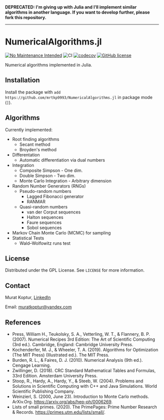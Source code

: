 **DEPRECATED: I'm giving up with Julia and I'll implement similar algorithms in another language. If you want to develop further, please fork this repository.**

---

# NumericalAlgorithms.jl

[![No Maintenance Intended](http://unmaintained.tech/badge.svg)](http://unmaintained.tech/)
![CI](https://github.com/mrtkp9993/NumericalAlgorithms.jl/workflows/CI/badge.svg)
[![codecov](https://codecov.io/gh/mrtkp9993/NumericalAlgorithms.jl/branch/main/graph/badge.svg?token=7MBMLCFILV)](https://codecov.io/gh/mrtkp9993/NumericalAlgorithms.jl)
[![GitHub license](https://img.shields.io/github/license/mrtkp9993/NumericalAlgorithms.jl)](https://github.com/mrtkp9993/NumericalAlgorithms.jl/blob/main/LICENSE)

Numerical algorithms implemented in Julia.

## Installation

Install the package with ```add https://github.com/mrtkp9993/NumericalAlgorithms.jl``` in package mode (```]```).

## Algorithms

Currently implemented:

* Root finding algorithms
  * Secant method
  * Broyden's method
* Differentation
  * Automatic differentiation via dual numbers
* Integration
  * Composite Simpson - One dim.
  * Double Simpson - Two dim.
  * Monte Carlo Integration - Arbitrary dimension
* Random Number Generators (RNGs)
  * Pseudo-random numbers
    * Lagged Fibonacci generator
    * RANMAR
  * Quasi-random numbers
    * van der Corput sequences
    * Halton sequences
    * Faure sequences
    * Sobol sequences
* Markov Chain Monte Carlo (MCMC) for sampling
* Statistical Tests
  * Wald–Wolfowitz runs test

## License

Distributed under the GPL License. See ```LICENSE``` for more information.

## Contact

Murat Koptur, [LinkedIn](https://www.linkedin.com/in/muratkoptur/)

Email: [muratkoptur@yandex.com](mailto:muratkoptur@yandex.com?subject=NumericalAlgorithms.jl)

## References

* Press, William H., Teukolsky, S. A., Vetterling, W. T., & Flannery, B. P. (2007). Numerical Recipes 3rd Edition: The Art of Scientific Computing (3rd ed.). Cambridge, England: Cambridge University Press.
* Kochenderfer, M. J., & Wheeler, T. A. (2019). Algorithms for Optimization (The MIT Press) (Illustrated ed.). The MIT Press.
* Burden, R. L., & Faires, D. J. (2010). Numerical Analysis (9th ed.). Cengage Learning.
* Zwillinger, D. (2018). CRC Standard Mathematical Tables and Formulas, 33rd Edition. Amsterdam University Press.
* Stoop, R., Hardy, A., Hardy, Y., & Steeb, W. (2004). Problems and Solutions in Scientific Computing with C++ and Java Simulations. World Scientific Publishing Company.
* Weinzierl, S. (2000, June 23). Introduction to Monte Carlo methods. ArXiv.Org. https://arxiv.org/abs/hep-ph/0006269.
* Lists of small primes. (2020). The PrimePages: Prime Number Research & Records. https://primes.utm.edu/lists/small/.
